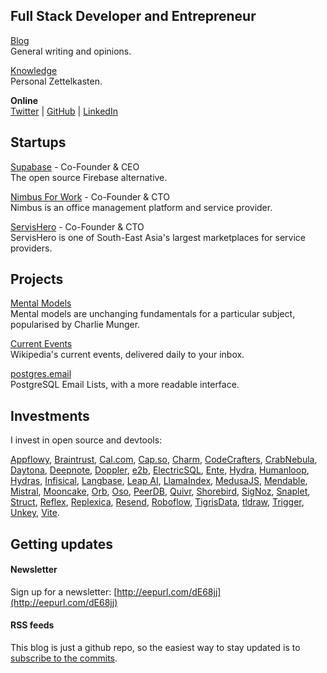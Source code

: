## Full Stack Developer and Entrepreneur

[Blog](/blog/) <br />General writing and opinions.

[Knowledge](/knowledge/) <br />Personal Zettelkasten.

**Online** <br />[Twitter](https://twitter.com/kiwicopple) | [GitHub](https://github.com/kiwicopple) | [LinkedIn](https://www.linkedin.com/in/paulcopplestone/)

## Startups

[Supabase](https://supabase.com) - Co-Founder & CEO<br />
The open source Firebase alternative.

[Nimbus For Work](https://nimbusforwork.com) - Co-Founder & CTO<br />
Nimbus is an office management platform and service provider.

[ServisHero](https://servishero.com) - Co-Founder & CTO<br />
ServisHero is one of South-East Asia's largest marketplaces for service providers.

## Projects

[Mental Models](https://mentalmodels.co)<br />
Mental models are unchanging fundamentals for a particular subject, popularised by Charlie Munger.

[Current Events](https://currentevents.email)<br />
Wikipedia's current events, delivered daily to your inbox.

[postgres.email](https://github.com/kiwicopple/postgres.email)<br />
PostgreSQL Email Lists, with a more readable interface.

## Investments

I invest in open source and devtools:

[Appflowy](https://www.appflowy.io/), [Braintrust](https://www.braintrustdata.com/), [Cal.com](https://cal.com), [Cap.so](https://cap.so), [Charm](https://charm.sh/), [CodeCrafters](https://codecrafters.io/), [CrabNebula](https://crabnebula.dev), [Daytona](https://daytona.io), [Deepnote](https://deepnote.com/), [Doppler](https://www.doppler.com/), [e2b](https://e2b.dev/), [ElectricSQL](https://electric-sql.com/), [Ente](https://ente.io/), [Hydra](https://hydras.io/), [Humanloop](https://humanloop.com), [Hydras](https://hydra.so), [Infisical](https://infisical.com), [Langbase](https://langbase.com/), [Leap AI](https://tryleap.ai/), [LlamaIndex](https://www.llamaindex.ai), [MedusaJS](https://medusajs.com/), [Mendable](https://www.mendable.ai/), [Mistral](https://mistral.ai/), [Mooncake](https://mooncake.dev/), [Orb](https://withorb.com/), [Oso](https://osohq.com), [PeerDB](https://www.peerdb.io/), [Quivr](https://www.quivr.app/), [Shorebird](https://shorebird.dev), [SigNoz](https://signoz.io/), [Snaplet](https://www.snaplet.dev/), [Struct](https://struct.ai), [Reflex](https://reflex.dev), [Replexica](https://replexica.dev), [Resend](https://resend.com), [Roboflow](https://roboflow.com), [TigrisData](https://www.tigrisdata.com/), [tldraw](https://www.tldraw.com/), [Trigger](https://trigger.dev/), [Unkey](https://unkey.com/), [Vite](https://vitejs.dev/).

## Getting updates

#### Newsletter

Sign up for a newsletter: [http://eepurl.com/dE68jj](http://eepurl.com/dE68jj)

#### RSS feeds

This blog is just a github repo, so the easiest way to stay updated is to [subscribe to the commits](https://github.com/kiwicopple/paul.copplest.one/commits/master.atom).
